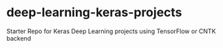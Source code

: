 # deep-learning-keras-projects
Starter Repo for Keras Deep Learning projects using TensorFlow or CNTK backend
